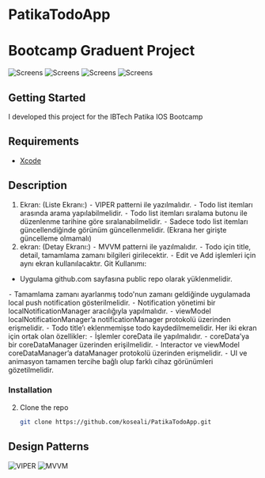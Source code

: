 # PatikaTodoApp
# Bootcamp Graduent Project

![Screens](https://github.com/koseali/PatikaTodoApp/blob/feature/Todo/PromotionFolder/splashScreen.gif)
![Screens](https://github.com/koseali/PatikaTodoApp/blob/feature/Todo/PromotionFolder/promotion.png)
![Screens](https://github.com/koseali/PatikaTodoApp/blob/feature/Todo/PromotionFolder/delete.gif)
![Screens](https://github.com/koseali/PatikaTodoApp/blob/feature/Todo/PromotionFolder/searchandSort.gif)

<!-- GETTING STARTED -->
## Getting Started

I developed this project for the IBTech Patika IOS Bootcamp


## Requirements
* [Xcode](https://developer.apple.com/xcode/)


## Description
1. Ekran: (Liste Ekranı:)
⁃ VIPER patterni ile yazılmalıdır.
⁃ Todo list itemları arasında arama yapılabilmelidir.
⁃ Todo list itemları sıralama butonu ile düzenlenme tarihine göre sıralanabilmelidir.
⁃ Sadece todo list itemları güncellendiğinde görünüm güncellenmelidir. (Ekrana her girişte güncelleme olmamalı)
2. ekran: (Detay Ekranı:)
⁃ MVVM patterni ile yazılmalıdır.
⁃ Todo için title, detail, tamamlama zamanı bilgileri girilecektir. ⁃ Edit ve Add işlemleri için aynı ekran kullanılacaktır.
Git Kullanımı:
- Uygulama github.com sayfasına public repo olarak yüklenmelidir.
 
⁃ Tamamlama zamanı ayarlanmış todo'nun zamanı geldiğinde uygulamada local push notification gösterilmelidir.
⁃ Notification yönetimi bir localNotificationManager aracılığıyla yapılmalıdır.
⁃ viewModel localNotificationManager’a notificationManager protokolü üzerinden
erişmelidir.
⁃ Todo title’ı eklenmemişse todo kaydedilmemelidir.
Her iki ekran için ortak olan özellikler:
⁃ İşlemler coreData ile yapılmalıdır.
⁃ coreData’ya bir coreDataManager üzerinden erişilmelidir.
⁃ Interactor ve viewModel coreDataManager’a dataManager protokolü üzerinden erişmelidir.
⁃ UI ve animasyon tamamen tercihe bağlı olup farklı cihaz görünümleri gözetilmelidir.


### Installation

2. Clone the repo
   ```sh
   git clone https://github.com/koseali/PatikaTodoApp.git
   ```



## Design Patterns
![VIPER](https://github.com/koseali/PatikaTodoApp/blob/feature/Todo/PromotionFolder/viper.png)
![MVVM](https://rehansaeed.com/images/hero/MVVM-1366x768.png)

